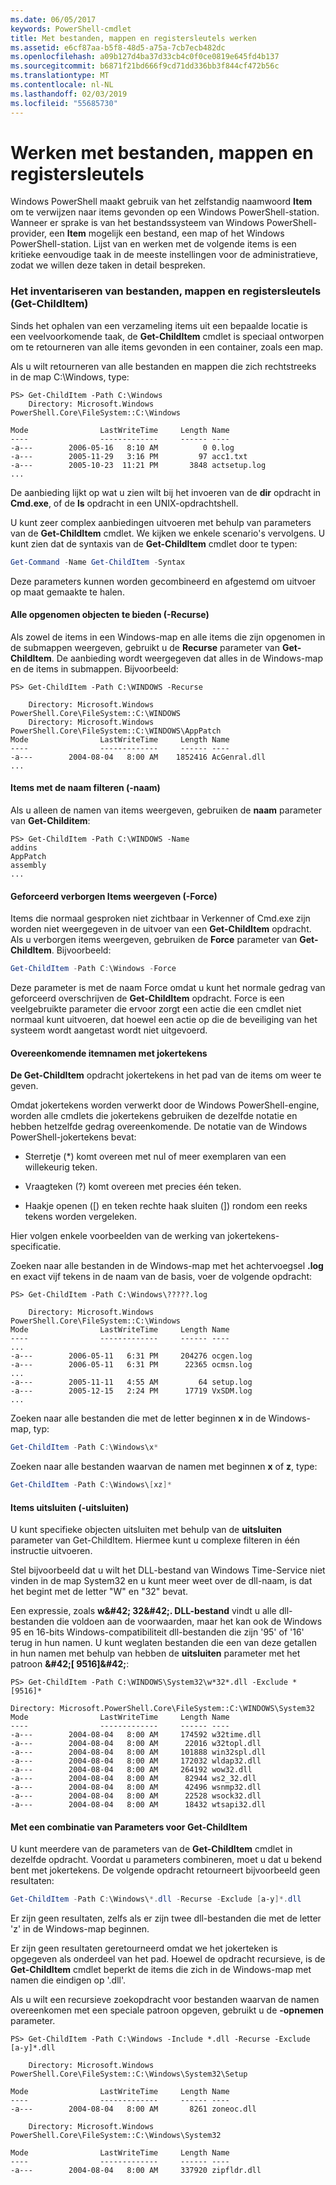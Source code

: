 ```yaml
---
ms.date: 06/05/2017
keywords: PowerShell-cmdlet
title: Met bestanden, mappen en registersleutels werken
ms.assetid: e6cf87aa-b5f8-48d5-a75a-7cb7ecb482dc
ms.openlocfilehash: a09b127d4ba37d33cb4c0f0ce0819e645fd4b137
ms.sourcegitcommit: b6871f21bd666f9cd71dd336bb3f844cf472b56c
ms.translationtype: MT
ms.contentlocale: nl-NL
ms.lasthandoff: 02/03/2019
ms.locfileid: "55685730"
---
```

# <a name="working-with-files-folders-and-registry-keys"></a>Werken met bestanden, mappen en registersleutels

Windows PowerShell maakt gebruik van het zelfstandig naamwoord **Item** om te verwijzen naar items gevonden op een Windows PowerShell-station. Wanneer er sprake is van het bestandssysteem van Windows PowerShell-provider, een **Item** mogelijk een bestand, een map of het Windows PowerShell-station. Lijst van en werken met de volgende items is een kritieke eenvoudige taak in de meeste instellingen voor de administratieve, zodat we willen deze taken in detail bespreken.

### <a name="enumerating-files-folders-and-registry-keys-get-childitem"></a>Het inventariseren van bestanden, mappen en registersleutels (Get-ChildItem)

Sinds het ophalen van een verzameling items uit een bepaalde locatie is een veelvoorkomende taak, de **Get-ChildItem** cmdlet is speciaal ontworpen om te retourneren van alle items gevonden in een container, zoals een map.

Als u wilt retourneren van alle bestanden en mappen die zich rechtstreeks in de map C:\\Windows, type:

```
PS> Get-ChildItem -Path C:\Windows
    Directory: Microsoft.Windows PowerShell.Core\FileSystem::C:\Windows

Mode                LastWriteTime     Length Name
----                -------------     ------ ----
-a---        2006-05-16   8:10 AM          0 0.log
-a---        2005-11-29   3:16 PM         97 acc1.txt
-a---        2005-10-23  11:21 PM       3848 actsetup.log
...
```

De aanbieding lijkt op wat u zien wilt bij het invoeren van de **dir** opdracht in **Cmd.exe**, of de **ls** opdracht in een UNIX-opdrachtshell.

U kunt zeer complex aanbiedingen uitvoeren met behulp van parameters van de **Get-ChildItem** cmdlet. We kijken we enkele scenario's vervolgens. U kunt zien dat de syntaxis van de **Get-ChildItem** cmdlet door te typen:

```powershell
Get-Command -Name Get-ChildItem -Syntax
```

Deze parameters kunnen worden gecombineerd en afgestemd om uitvoer op maat gemaakte te halen.

#### <a name="listing-all-contained-items--recurse"></a>Alle opgenomen objecten te bieden (-Recurse)

Als zowel de items in een Windows-map en alle items die zijn opgenomen in de submappen weergeven, gebruikt u de **Recurse** parameter van **Get-ChildItem**. De aanbieding wordt weergegeven dat alles in de Windows-map en de items in submappen. Bijvoorbeeld:

```
PS> Get-ChildItem -Path C:\WINDOWS -Recurse

    Directory: Microsoft.Windows PowerShell.Core\FileSystem::C:\WINDOWS
    Directory: Microsoft.Windows PowerShell.Core\FileSystem::C:\WINDOWS\AppPatch
Mode                LastWriteTime     Length Name
----                -------------     ------ ----
-a---        2004-08-04   8:00 AM    1852416 AcGenral.dll
...
```

#### <a name="filtering-items-by-name--name"></a>Items met de naam filteren (-naam)

Als u alleen de namen van items weergeven, gebruiken de **naam** parameter van **Get-Childitem**:

```
PS> Get-ChildItem -Path C:\WINDOWS -Name
addins
AppPatch
assembly
...
```

#### <a name="forcibly-listing-hidden-items--force"></a>Geforceerd verborgen Items weergeven (-Force)

Items die normaal gesproken niet zichtbaar in Verkenner of Cmd.exe zijn worden niet weergegeven in de uitvoer van een **Get-ChildItem** opdracht. Als u verborgen items weergeven, gebruiken de **Force** parameter van **Get-ChildItem**. Bijvoorbeeld:

```powershell
Get-ChildItem -Path C:\Windows -Force
```

Deze parameter is met de naam Force omdat u kunt het normale gedrag van geforceerd overschrijven de **Get-ChildItem** opdracht. Force is een veelgebruikte parameter die ervoor zorgt een actie die een cmdlet niet normaal kunt uitvoeren, dat hoewel een actie op die de beveiliging van het systeem wordt aangetast wordt niet uitgevoerd.

#### <a name="matching-item-names-with-wildcards"></a>Overeenkomende itemnamen met jokertekens

**De Get-ChildItem** opdracht jokertekens in het pad van de items om weer te geven.

Omdat jokertekens worden verwerkt door de Windows PowerShell-engine, worden alle cmdlets die jokertekens gebruiken de dezelfde notatie en hebben hetzelfde gedrag overeenkomende. De notatie van de Windows PowerShell-jokertekens bevat:

- Sterretje (\*) komt overeen met nul of meer exemplaren van een willekeurig teken.

- Vraagteken (?) komt overeen met precies één teken.

- Haakje openen (\[) en teken rechte haak sluiten (]) rondom een reeks tekens worden vergeleken.

Hier volgen enkele voorbeelden van de werking van jokertekens-specificatie.

Zoeken naar alle bestanden in de Windows-map met het achtervoegsel **.log** en exact vijf tekens in de naam van de basis, voer de volgende opdracht:

```
PS> Get-ChildItem -Path C:\Windows\?????.log

    Directory: Microsoft.Windows PowerShell.Core\FileSystem::C:\Windows
Mode                LastWriteTime     Length Name
----                -------------     ------ ----
...
-a---        2006-05-11   6:31 PM     204276 ocgen.log
-a---        2006-05-11   6:31 PM      22365 ocmsn.log
...
-a---        2005-11-11   4:55 AM         64 setup.log
-a---        2005-12-15   2:24 PM      17719 VxSDM.log
...
```

Zoeken naar alle bestanden die met de letter beginnen **x** in de Windows-map, typ:

```powershell
Get-ChildItem -Path C:\Windows\x*
```

Zoeken naar alle bestanden waarvan de namen met beginnen **x** of **z**, type:

```powershell
Get-ChildItem -Path C:\Windows\[xz]*
```

#### <a name="excluding-items--exclude"></a>Items uitsluiten (-uitsluiten)

U kunt specifieke objecten uitsluiten met behulp van de **uitsluiten** parameter van Get-ChildItem. Hiermee kunt u complexe filteren in één instructie uitvoeren.

Stel bijvoorbeeld dat u wilt het DLL-bestand van Windows Time-Service niet vinden in de map System32 en u kunt meer weet over de dll-naam, is dat het begint met de letter "W" en "32" bevat.

Een expressie, zoals **w\&#42; 32\&#42;. DLL-bestand** vindt u alle dll-bestanden die voldoen aan de voorwaarden, maar het kan ook de Windows 95 en 16-bits Windows-compatibiliteit dll-bestanden die zijn '95' of '16' terug in hun namen. U kunt weglaten bestanden die een van deze getallen in hun namen met behulp van hebben de **uitsluiten** parameter met het patroon  **\&#42;\[ 9516]\&#42;**:

```
PS> Get-ChildItem -Path C:\WINDOWS\System32\w*32*.dll -Exclude *[9516]*

Directory: Microsoft.PowerShell.Core\FileSystem::C:\WINDOWS\System32
Mode                LastWriteTime     Length Name
----                -------------     ------ ----
-a---        2004-08-04   8:00 AM     174592 w32time.dll
-a---        2004-08-04   8:00 AM      22016 w32topl.dll
-a---        2004-08-04   8:00 AM     101888 win32spl.dll
-a---        2004-08-04   8:00 AM     172032 wldap32.dll
-a---        2004-08-04   8:00 AM     264192 wow32.dll
-a---        2004-08-04   8:00 AM      82944 ws2_32.dll
-a---        2004-08-04   8:00 AM      42496 wsnmp32.dll
-a---        2004-08-04   8:00 AM      22528 wsock32.dll
-a---        2004-08-04   8:00 AM      18432 wtsapi32.dll
```

#### <a name="mixing-get-childitem-parameters"></a>Met een combinatie van Parameters voor Get-ChildItem

U kunt meerdere van de parameters van de **Get-ChildItem** cmdlet in dezelfde opdracht. Voordat u parameters combineren, moet u dat u bekend bent met jokertekens. De volgende opdracht retourneert bijvoorbeeld geen resultaten:

```powershell
Get-ChildItem -Path C:\Windows\*.dll -Recurse -Exclude [a-y]*.dll
```

Er zijn geen resultaten, zelfs als er zijn twee dll-bestanden die met de letter 'z' in de Windows-map beginnen.

Er zijn geen resultaten geretourneerd omdat we het jokerteken is opgegeven als onderdeel van het pad. Hoewel de opdracht recursieve, is de **Get-ChildItem** cmdlet beperkt de items die zich in de Windows-map met namen die eindigen op '.dll'.

Als u wilt een recursieve zoekopdracht voor bestanden waarvan de namen overeenkomen met een speciale patroon opgeven, gebruikt u de **-opnemen** parameter.

```
PS> Get-ChildItem -Path C:\Windows -Include *.dll -Recurse -Exclude [a-y]*.dll

    Directory: Microsoft.Windows PowerShell.Core\FileSystem::C:\Windows\System32\Setup

Mode                LastWriteTime     Length Name
----                -------------     ------ ----
-a---        2004-08-04   8:00 AM       8261 zoneoc.dll

    Directory: Microsoft.Windows PowerShell.Core\FileSystem::C:\Windows\System32

Mode                LastWriteTime     Length Name
----                -------------     ------ ----
-a---        2004-08-04   8:00 AM     337920 zipfldr.dll
```